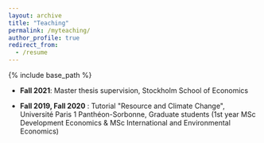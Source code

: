 ```yaml
---
layout: archive
title: "Teaching"
permalink: /myteaching/
author_profile: true
redirect_from:
  - /resume
---
```


{% include base_path %}

* __Fall 2021__: Master thesis supervision, Stockholm School of Economics

* __Fall 2019, Fall 2020__ : Tutorial "Resource and Climate Change", Université Paris 1 Panthéon-Sorbonne, Graduate students (1st year MSc Development Economics & MSc International and Environmental Economics)
